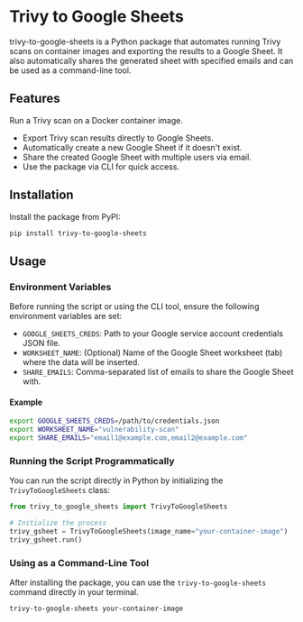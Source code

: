# Trivy to Google Sheets

trivy-to-google-sheets is a Python package that automates running Trivy scans on container images and exporting the results to a Google Sheet. It also automatically shares the generated sheet with specified emails and can be used as a command-line tool.

## Features
Run a Trivy scan on a Docker container image.
- Export Trivy scan results directly to Google Sheets.
- Automatically create a new Google Sheet if it doesn't exist.
- Share the created Google Sheet with multiple users via email.
- Use the package via CLI for quick access.

## Installation

Install the package from PyPI:

```bash 
pip install trivy-to-google-sheets
```

## Usage
### Environment Variables

Before running the script or using the CLI tool, ensure the following environment variables are set:

- `GOOGLE_SHEETS_CREDS`: Path to your Google service account credentials JSON file.
- `WORKSHEET_NAME`: (Optional) Name of the Google Sheet worksheet (tab) where the data will be inserted.
- `SHARE_EMAILS`: Comma-separated list of emails to share the Google Sheet with.
  
#### Example

```bash
export GOOGLE_SHEETS_CREDS=/path/to/credentials.json
export WORKSHEET_NAME="vulnerability-scan"
export SHARE_EMAILS="email1@example.com,email2@example.com"

```

### Running the Script Programmatically

You can run the script directly in Python by initializing the `TrivyToGoogleSheets` class:

```python
from trivy_to_google_sheets import TrivyToGoogleSheets

# Initialize the process
trivy_gsheet = TrivyToGoogleSheets(image_name="your-container-image")
trivy_gsheet.run()

```
### Using as a Command-Line Tool

After installing the package, you can use the `trivy-to-google-sheets` command directly in your terminal.

```bash
trivy-to-google-sheets your-container-image

```
